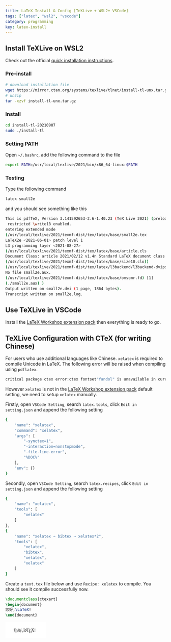```yaml
---
title: LaTeX Install & Config [TeXLive + WSL2+ VSCode]
tags: ["latex", "wsl2", "vscode"]
category: programming
key: latex-install
---
```


## Install TeXLive on WSL2

Check out the official [quick installation instructions](https://www.tug.org/texlive/quickinstall.html).

<!--more-->

### Pre-install

```bash
# download installation file
wget https://mirror.ctan.org/systems/texlive/tlnet/install-tl-unx.tar.gz
# unzip
tar -xzvf install-tl-unx.tar.gz
```

### Install

```bash
cd install-tl-20210907
sudo ./install-tl
```

### Setting PATH

Open `~/.bashrc`, add the following command to the file

```bash
export PATH=/usr/local/texlive/2021/bin/x86_64-linux:$PATH
```

### Testing

Type the following command

```bash
latex small2e
```

and you should see something like this

```bash
This is pdfTeX, Version 3.141592653-2.6-1.40.23 (TeX Live 2021) (preloaded format=latex)
 restricted \write18 enabled.
entering extended mode
(/usr/local/texlive/2021/texmf-dist/tex/latex/base/small2e.tex
LaTeX2e <2021-06-01> patch level 1
L3 programming layer <2021-08-27>
(/usr/local/texlive/2021/texmf-dist/tex/latex/base/article.cls
Document Class: article 2021/02/12 v1.4n Standard LaTeX document class
(/usr/local/texlive/2021/texmf-dist/tex/latex/base/size10.clo))
(/usr/local/texlive/2021/texmf-dist/tex/latex/l3backend/l3backend-dvips.def)
No file small2e.aux.
(/usr/local/texlive/2021/texmf-dist/tex/latex/base/omscmr.fd) [1]
(./small2e.aux) )
Output written on small2e.dvi (1 page, 1864 bytes).
Transcript written on small2e.log.
```

## Use TeXLive in VSCode

Install the [LaTeX Workshop extension pack](https://marketplace.visualstudio.com/items?itemName=James-Yu.latex-workshop) then everything is ready to go.

## TeXLive Configuration with CTeX (for writing Chinese)

For users who use additional languages like Chinese. `xelatex` is required to compile Unicode in LaTeX. The following error will be raised when compiling using `pdflatex`.

```bash
critical package ctex error:ctex fontset"fandol" is unavailable in current
```

However `xelatex` is not in the [LaTeX Workshop extension pack](https://marketplace.visualstudio.com/items?itemName=James-Yu.latex-workshop) default setting, we need to setup `xelatex` manually.

Firstly, open `VSCode Setting`, search `latex.tools`, click `Edit in setting.json` and append the following setting 

```bash
{
	"name": "xelatex",
	"command": "xelatex",
	"args": [
		"-synctex=1",
		"-interaction=nonstopmode",
		"-file-line-error",
		"%DOC%"
	],
	"env": {}
}
```

Secondly, open `VSCode Setting`, search `latex.recipes`, click `Edit in setting.json` and append the following setting 

```bash
{
	"name": "xelatex",
	"tools": [
		"xelatex"
	]
},
{
	"name": "xelatex ➞ bibtex ➞ xelatex*2",
	"tools": [
		"xelatex",
		"bibtex",
		"xelatex",
		"xelatex"
	]
}
```

Create a `text.tex` file below and use  `Recipe: xelatex` to compile. You should see it compile successfully now.

```tex
\documentclass{ctexart}
\begin{document}
您好,\LaTeX!
\end{document}
```

![](https://raw.githubusercontent.com/yuanpinz/blog/main/assets/images/posts/hello-latex.png)

